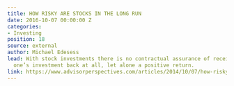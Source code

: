 ```yaml
---
title: HOW RISKY ARE STOCKS IN THE LONG RUN
date: 2016-10-07 00:00:00 Z
categories:
- Investing
position: 18
source: external
author: Michael Edesess
lead: With stock investments there is no contractual assurance of receiving any of
  one’s investment back at all, let alone a positive return.
link: https://www.advisorperspectives.com/articles/2014/10/07/how-risky-are-stocks-in-the-long-run
---
```


